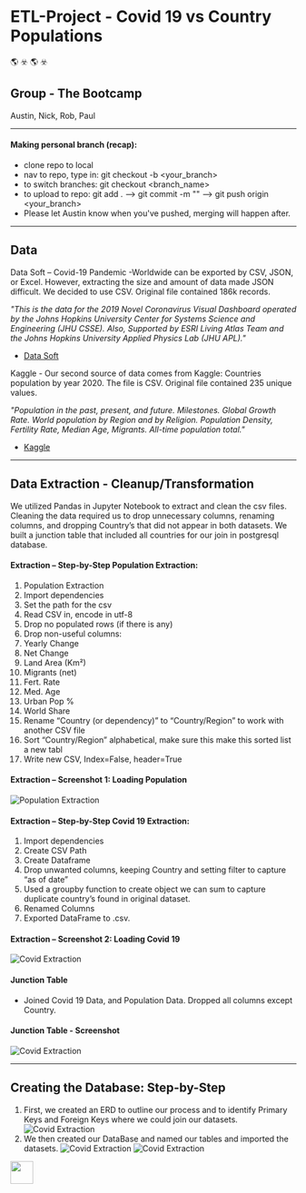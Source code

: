 # ETL-Project - Covid 19 vs Country Populations 
:earth_americas: :biohazard: :earth_americas: :biohazard:
## Group - The Bootcamp ## 
Austin, Nick, Rob, Paul

---------------------------------------------------------------
#### Making personal branch (recap):
- clone repo to local
- nav to repo, type in: git checkout -b <your_branch>
- to switch branches: git checkout <branch_name> 
- to upload to repo: git add .  -->  git commit -m "<a descriptive message>" --> git push origin <your_branch>
- Please let Austin know when you've pushed, merging will happen after.
---------------------------------------------------------------

## Data ##
Data Soft – Covid-19 Pandemic -Worldwide can be exported by CSV, JSON, or Excel. However, extracting the size and amount of data made JSON difficult. We decided to use CSV. Original file contained 186k records.

*"This is the data for the 2019 Novel Coronavirus Visual Dashboard operated by the Johns Hopkins University Center for Systems Science and Engineering (JHU CSSE). Also, Supported by ESRI Living Atlas Team and the Johns Hopkins University Applied Physics Lab (JHU APL)."*

- [Data Soft](https://public.opendatasoft.com/explore/dataset/covid-19-pandemic-worldwide-data/export/?disjunctive.zone&disjunctive.category)

Kaggle - Our second source of data comes from Kaggle: Countries population by year 2020. The file is CSV. Original file contained 235 unique values. 

*"Population in the past, present, and future. Milestones. Global Growth Rate. World population by Region and by Religion. Population Density, Fertility Rate, Median Age, Migrants. All-time population total."*

- [Kaggle](https://www.kaggle.com/eng0mohamed0nabil/population-by-country-2020)
---------------------------------------------------------------

## Data Extraction - Cleanup/Transformation ##

We utilized Pandas in Jupyter Notebook to extract and clean the csv files. Cleaning the data required us to drop unnecessary columns, renaming columns, and dropping Country’s that did not appear in both datasets. We built a junction table that included all countries for our join in postgresql database.

#### Extraction – Step-by-Step Population Extraction: ####
1. Population Extraction
2.	Import dependencies
3.	Set the path for the csv
4.	Read CSV in, encode in utf-8
5.	Drop no populated rows (if there is any)
6.	Drop non-useful columns:
7.	Yearly Change
8.	Net Change
9.	Land Area (Km²)
10.	Migrants (net)
11.	Fert. Rate
12.	Med. Age
13.	Urban Pop %
14.	World Share
15.	Rename “Country (or dependency)” to “Country/Region” to work with another CSV file
16.	Sort “Country/Region” alphabetical, make sure this make this sorted list a new tabl
17.	Write new CSV, Index=False, header=True
#### Extraction – Screenshot 1: Loading Population ####
![Population Extraction](Images/PopulationImport.png)

#### Extraction – Step-by-Step Covid 19 Extraction: ####
1.	Import dependencies
2.	Create CSV Path
3.	Create Dataframe
4.	Drop unwanted columns, keeping Country and setting filter to capture “as of date”
5.	Used a groupby function to create object we can sum to capture duplicate country’s found in original dataset. 
6.	Renamed Columns
7.	Exported DataFrame to .csv.
#### Extraction – Screenshot 2: Loading Covid 19 ####
![Covid Extraction](Images/CovidImport.png)

#### Junction Table #### 
- Joined Covid 19 Data, and Population Data. Dropped all columns except Country.
#### Junction Table - Screenshot #### 
![Covid Extraction](Images/Junction.png)

---------------------------------------------------------------
## Creating the Database: Step-by-Step ##
1.	First, we created an ERD to outline our process and to identify Primary Keys and Foreign Keys where we could join our datasets.
![Covid Extraction](Images/ERD.png) 
2.	We then created our DataBase and named our tables and imported the datasets.
![Covid Extraction](Images/Schema.png) 
![Covid Extraction](Images/ImportData.png) 

<img src="https://media.giphy.com/media/vFKqnCdLPNOKc/giphy.gif" width="40" height="40" />